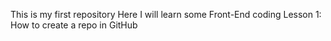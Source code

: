 This is my first repository 
Here I will learn some Front-End coding
Lesson 1:
How to create a repo in GitHub
